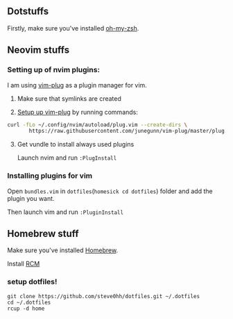 ## Dotstuffs

Firstly, make sure you've installed [oh-my-zsh](https://github.com/robbyrussell/oh-my-zsh#via-curl).




## Neovim stuffs
### Setting up of nvim plugins:

I am using [vim-plug](https://github.com/junegunn/vim-plug) as a plugin manager for vim.

1. Make sure that symlinks are created

2. [Setup up vim-plug](https://github.com/junegunn/vim-plug#installation) by running commands:

  ```bash
  curl -fLo ~/.config/nvim/autoload/plug.vim --create-dirs \
         https://raw.githubusercontent.com/junegunn/vim-plug/master/plug.vim
  ```

3. Get vundle to install always used plugins

    Launch nvim and run `:PlugInstall`

### Installing plugins for vim

Open `bundles.vim` in `dotfiles`(`homesick cd dotfiles`) folder and add the plugin you want.

Then launch vim and run `:PluginInstall`

## Homebrew stuff

Make sure you've installed [Homebrew](http://brew.sh/#install).

Install [RCM](https://github.com/thoughtbot/rcm)

### setup dotfiles!
```
git clone https://github.com/steve0hh/dotfiles.git ~/.dotfiles
cd ~/.dotfiles
rcup -d home
```
